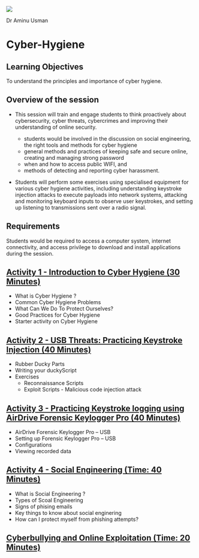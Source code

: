 ![](https://github.com/CS-Outreach-Session/Cyber-Hygiene/blob/main/images/ysj_HIoT.PNG)

Dr Aminu Usman 

# Cyber-Hygiene
## Learning Objectives
To understand the principles and importance of cyber hygiene.

## Overview of the session 

* This session will train and engage students to think proactively about cybersecurity, cyber threats, cybercrimes and improving their understanding of online security. 
   - students would be involved in the discussion on social engineering, the right tools and methods for cyber hygiene
   - general methods and practices of keeping safe and secure online, creating and managing strong password
   - when and how to access public WIFI, and 
   - methods of detecting and reporting cyber harassment. 
   

* Students will perform some exercises using specialised equipment for various cyber hygiene activities, including understanding keystroke injection attacks to execute payloads into network systems, attacking and monitoring keyboard inputs to observe user keystrokes, and setting up listening to transmissions sent over a radio signal. 

## Requirements 

Students would be required to access a computer system, internet connectivity, and access privilege to download and install applications during the session.

## [Activity 1 - Introduction to Cyber Hygiene (30 Minutes)](https://github.com/CS-Outreach-Session/Cyber-Hygiene/tree/main/Introduction%20to%20Cyber%20Hygiene#what-is-cyber-hygiene-)
  * What is Cyber Hygiene ?
  * Common Cyber Hygiene Problems
  * What Can We Do To Protect Ourselves?
  * Good Practices for Cyber Hygiene
  * Starter activity on Cyber Hygiene

  
## [Activity 2 - USB Threats: Practicing Keystroke Injection (40 Minutes)](https://github.com/CS-Outreach-Session/Cyber-Hygiene/tree/main/Keystroke%20Injection%20attack)
 * Rubber Ducky Parts
* Writing your duckyScript
* Exercises
  - Reconnaissance Scripts
  - Exploit Scripts - Malicious code injection attack


## [Activity 3 - Practicing Keystroke logging using AirDrive Forensic Keylogger Pro (40 Minutes)](https://github.com/CS-Outreach-Session/Cyber-Hygiene/tree/main/Keystroke%20logging%20attacks)
*	AirDrive Forensic Keylogger Pro – USB
*	Setting up Forensic Keylogger Pro – USB
*	Configurations
*	Viewing recorded data


## [Activity 4 - Social Engineering (Time: 40 Minutes)](https://github.com/CS-Outreach-Session/Cyber-Hygiene/tree/main/HackRF%20One)
* What is Social Engineering ?
* Types of Scoal Engineering
* Signs of phising emails 
* Key things to know about social enginering
* How can I protect myself from phishing attempts?

## [Cyberbullying and Online Exploitation (Time: 20 Minutes)](https://github.com/CS-Outreach-Session/Cyber-Hygiene/tree/main/Sex%20Crimes%2C%20Victimization%2C%20And%20Obscenity%20on%20the%20Internet)
